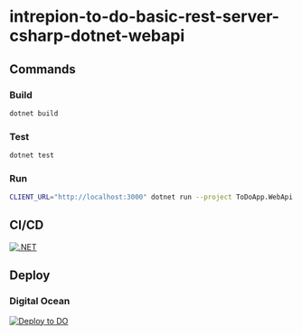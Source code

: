 # intrepion-to-do-basic-rest-server-csharp-dotnet-webapi

## Commands

### Build

```bash
dotnet build
```

### Test

```bash
dotnet test
```

### Run

```bash
CLIENT_URL="http://localhost:3000" dotnet run --project ToDoApp.WebApi
```

## CI/CD

[![.NET](https://github.com/intrepion/intrepion-to-do-basic-rest-server-csharp-dotnet-webapi/actions/workflows/dotnet.yml/badge.svg?branch=main)](https://github.com/intrepion/intrepion-to-do-basic-rest-server-csharp-dotnet-webapi/actions/workflows/dotnet.yml)

## Deploy

### Digital Ocean

[![Deploy to DO](https://www.deploytodo.com/do-btn-blue.svg)](https://cloud.digitalocean.com/apps/new?repo=https://github.com/intrepion/intrepion-to-do-basic-rest-server-csharp-dotnet-webapi/tree/main)
